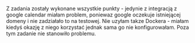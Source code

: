 Z zadania zostały wykonane wszystkie punkty - jedynie z integracją z google calendar miałam problem, poniewaz google oczekuje istniejącej domeny i nie zadziałało to na testowej. Nie uzyłam takze Dockera - miałam kiedyś okazję z niego korzystać jednak sama go nie konfigurowałam. Poza tym zadanie nie stanowiło problemu.
